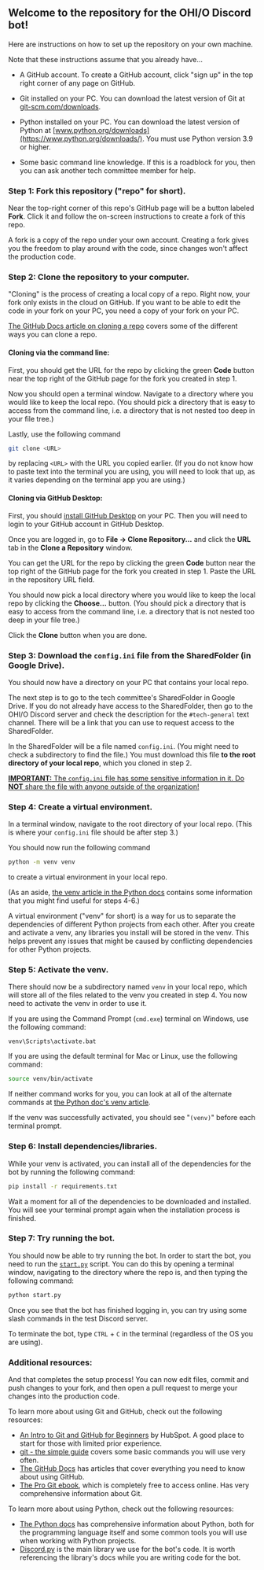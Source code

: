 ## Welcome to the repository for the OHI/O Discord bot!

Here are instructions on how to set up the repository on your own machine.

Note that these instructions assume that you already have...

- A GitHub account. To create a GitHub account, click "sign up" in the top right corner of any page on GitHub.

- Git installed on your PC. You can download the latest version of Git at [git-scm.com/downloads](https://git-scm.com/downloads).

- Python installed on your PC. You can download the latest version of Python at [www.python.org/downloads](https://www.python.org/downloads/). You must use Python version 3.9 or higher.

- Some basic command line knowledge. If this is a roadblock for you, then you can ask another tech committee member for help.

### Step 1: Fork this repository ("repo" for short).

Near the top-right corner of this repo's GitHub page will be a button labeled **Fork**. Click it and follow the on-screen instructions to create a fork of this repo.

A fork is a copy of the repo under your own account. Creating a fork gives you the freedom to play around with the code, since changes won't affect the production code.

### Step 2: Clone the repository to your computer.

"Cloning" is the process of creating a local copy of a repo. Right now, your fork only exists in the cloud on GitHub. If you want to be able to edit the code in your fork on your PC, you need a copy of your fork on your PC.

[The GitHub Docs article on cloning a repo](https://docs.github.com/en/repositories/creating-and-managing-repositories/cloning-a-repository) covers some of the different ways you can clone a repo.

#### Cloning via the command line:

First, you should get the URL for the repo by clicking the green **Code** button near the top right of the GitHub page for the fork you created in step 1.

Now you should open a terminal window. Navigate to a directory where you would like to keep the local repo. (You should pick a directory that is easy to access from the command line, i.e. a directory that is not nested too deep in your file tree.)

Lastly, use the following command
```bash
git clone <URL>
```
by replacing `<URL>` with the URL you copied earlier. (If you do not know how to paste text into the terminal you are using, you will need to look that up, as it varies depending on the terminal app you are using.)

#### Cloning via GitHub Desktop:

First, you should [install GitHub Desktop](https://github.com/apps/desktop) on your PC. Then you will need to login to your GitHub account in GitHub Desktop.

Once you are logged in, go to **File -> Clone Repository...** and click the **URL** tab in the **Clone a Repository** window.

You can get the URL for the repo by clicking the green **Code** button near the top right of the GitHub page for the fork you created in step 1. Paste the URL in the repository URL field.

You should now pick a local directory where you would like to keep the local repo by clicking the **Choose...** button. (You should pick a directory that is easy to access from the command line, i.e. a directory that is not nested too deep in your file tree.)

Click the **Clone** button when you are done.

### Step 3: Download the `config.ini` file from the SharedFolder (in Google Drive).

You should now have a directory on your PC that contains your local repo.

The next step is to go to the tech committee's SharedFolder in Google Drive. If you do not already have access to the SharedFolder, then go to the OHI/O Discord server and check the description for the `#tech-general` text channel. There will be a link that you can use to request access to the SharedFolder.

In the SharedFolder will be a file named `config.ini`. (You might need to check a subdirectory to find the file.) You must download this file **to the root directory of your local repo**, which you cloned in step 2.

<ins>**IMPORTANT:** The `config.ini` file has some sensitive information in it. Do **NOT** share the file with anyone outside of the organization!</ins>

### Step 4: Create a virtual environment.

In a terminal window, navigate to the root directory of your local repo. (This is where your `config.ini` file should be after step 3.)

You should now run the following command
```bash
python -m venv venv
```
to create a virtual environment in your local repo.

(As an aside, [the venv article in the Python docs](https://docs.python.org/3/library/venv.html) contains some information that you might find useful for steps 4-6.)

A virtual environment ("venv" for short) is a way for us to separate the dependencies of different Python projects from each other. After you create and activate a venv, any libraries you install will be stored in the venv. This helps prevent any issues that might be caused by conflicting dependencies for other Python projects.

### Step 5: Activate the venv.

There should now be a subdirectory named `venv` in your local repo, which will store all of the files related to the venv you created in step 4. You now need to activate the venv in order to use it.

If you are using the Command Prompt (`cmd.exe`) terminal on Windows, use the following command:
```batch
venv\Scripts\activate.bat
```

If you are using the default terminal for Mac or Linux, use the following command:
```bash
source venv/bin/activate
```

If neither command works for you, you can look at all of the alternate commands at [the Python doc's venv article](https://docs.python.org/3/library/venv.html#how-venvs-work).

If the venv was successfully activated, you should see "`(venv)`" before each terminal prompt.

### Step 6: Install dependencies/libraries.

While your venv is activated, you can install all of the dependencies for the bot by running the following command:
```bash
pip install -r requirements.txt
```

Wait a moment for all of the dependencies to be downloaded and installed. You will see your terminal prompt again when the installation process is finished.

### Step 7: Try running the bot.

You should now be able to try running the bot.  In order to start the bot, you need to run the [`start.py`](start.py) script. You can do this by opening a terminal window, navigating to the directory where the repo is, and then typing the following command:
```bash
python start.py
```

Once you see that the bot has finished logging in, you can try using some slash commands in the test Discord server.

To terminate the bot, type `CTRL` + `C` in the terminal (regardless of the OS you are using).

### Additional resources:

And that completes the setup process! You can now edit files, commit and push changes to your fork, and then open a pull request to merge your changes into the production code.

To learn more about using Git and GitHub, check out the following resources:
- [An Intro to Git and GitHub for Beginners](https://product.hubspot.com/blog/git-and-github-tutorial-for-beginners) by HubSpot. A good place to start for those with limited prior experience.
- [git - the simple guide](https://rogerdudler.github.io/git-guide/) covers some basic commands you will use very often.
- [The GitHub Docs](https://docs.github.com/en) has articles that cover everything you need to know about using GitHub.
- [The Pro Git ebook](https://git-scm.com/book/en/v2), which is completely free to access online. Has very comprehensive information about Git.

To learn more about using Python, check out the following resources:
- [The Python docs](https://docs.python.org/3/) has comprehensive information about Python, both for the programming language itself and some common tools you will use when working with Python projects.
- [Discord.py](https://discordpy.readthedocs.io/en/stable/) is the main library we use for the bot's code. It is worth referencing the library's docs while you are writing code for the bot.
